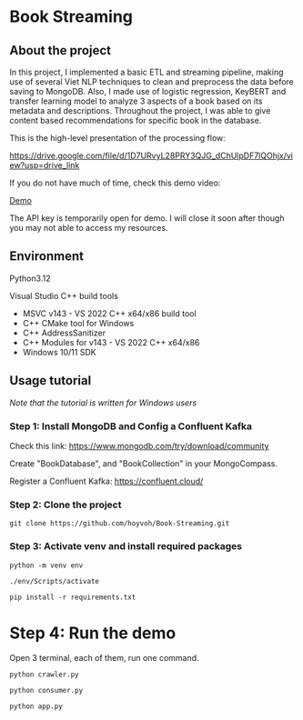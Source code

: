 # Book Streaming

## About the project

In this project, I implemented a basic ETL and streaming pipeline, making use of several Viet NLP techniques to clean and preprocess the data before saving to MongoDB. Also, I made use of logistic regression, KeyBERT and transfer learning model to analyze 3 aspects of a book based on its metadata and descriptions. 
Throughout the project, I was able to give content based recommendations for specific book in the database. 

This is the high-level presentation of the processing flow:

https://drive.google.com/file/d/1D7URvyL28PRY3QJG_dChUlpDF7lQOhjx/view?usp=drive_link

If you do not have much of time, check this demo video:

[Demo](https://drive.google.com/file/d/1DqAQWNrxSuS-Gn5PxfilrIvVFs26qCQY/view?usp=sharing)

The API key is temporarily open for demo. I will close it soon after though you may not able to access my resources.

## Environment

Python3.12

Visual Studio C++ build tools
- MSVC v143 - VS 2022 C++ x64/x86 build tool
- C++ CMake tool for Windows
- C++ AddressSanitizer
- C++ Modules for v143 - VS 2022 C++ x64/x86
- Windows 10/11 SDK

## Usage tutorial

*Note that the tutorial is written for Windows users*

### Step 1: Install MongoDB and Config a Confluent Kafka

Check this link: https://www.mongodb.com/try/download/community

Create "BookDatabase", and "BookCollection" in your MongoCompass.

Register a Confluent Kafka: https://confluent.cloud/

### Step 2: Clone the project

```
git clone https://github.com/hoyvoh/Book-Streaming.git
```

### Step 3: Activate venv and install required packages

```
python -m venv env

./env/Scripts/activate

pip install -r requirements.txt
```

# Step 4: Run the demo

Open 3 terminal, each of them, run one command.

```
python crawler.py
```

```
python consumer.py
```

```
python app.py
```
